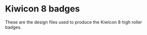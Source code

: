 Kiwicon 8 badges
================

These are the design files used to produce the Kiwicon 8 high roller badges.
